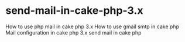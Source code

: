 # send-mail-in-cake-php-3.x
How to use php mail in cake php 3.x
How to use gmail smtp in cake php
Mail configuration in cake php 3.x
send mail in cake php

